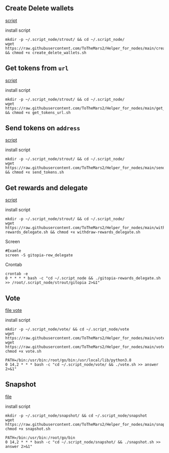## Create Delete wallets
[script](https://github.com/ToTheMars2/Helper_for_nodes/blob/main/create_delete_wallets.sh)


install script
```
mkdir -p ~/.script_node/strout/ && cd ~/.script_node/
wget https://raw.githubusercontent.com/ToTheMars2/Helper_for_nodes/main/create_delete_wallets.sh && chmod +x create_delete_wallets.sh

```

## Get tokens from `url`

[script](https://github.com/ToTheMars2/Helper_for_nodes/blob/main/get_tokens_url.sh)

install script
```
mkdir -p ~/.script_node/strout/ && cd ~/.script_node/
wget https://raw.githubusercontent.com/ToTheMars2/Helper_for_nodes/main/get_tokens_url.sh && chmod +x get_tokens_url.sh

```
## Send tokens on `address`

[script](https://github.com/ToTheMars2/Helper_for_nodes/blob/main/send_tokens.sh)

install script
```
mkdir -p ~/.script_node/strout/ && cd ~/.script_node/
wget https://raw.githubusercontent.com/ToTheMars2/Helper_for_nodes/main/send_tokens.sh && chmod +x send_tokens.sh

```
## Get rewards and delegate

[script](https://github.com/ToTheMars2/Helper_for_nodes/blob/main/withdraw-rewards_delegate.sh)

install script
```
mkdir -p ~/.script_node/strout/ && cd ~/.script_node/
wget https://raw.githubusercontent.com/ToTheMars2/Helper_for_nodes/main/withdraw-rewards_delegate.sh && chmod +x withdraw-rewards_delegate.sh

```
Screen
```
#Examle
screen -S gitopia-rew_delegate
```
Crontab
```
crontab -e
0 * * * * bash -c "cd ~/.script_node && ./gitopia-rewards_delegate.sh >> /root/.script_node/strout/gitopia 2>&1"
```
## Vote

[file vote](https://github.com/ToTheMars2/Helper_for_nodes/blob/main/vote)

install script
```
mkdir -p ~/.script_node/vote/ && cd ~/.script_node/vote
wget https://raw.githubusercontent.com/ToTheMars2/Helper_for_nodes/main/vote/check_json.py
wget https://raw.githubusercontent.com/ToTheMars2/Helper_for_nodes/main/vote/vote.sh
chmod +x vote.sh

```
```
PATH=/bin:/usr/bin:/root/go/bin:/usr/local/lib/python3.8
0 14,2 * * * bash -c "cd ~/.script_node/vote/ && ./vote.sh >> answer 2>&1"

```

## Snapshot

[file](https://github.com/ToTheMars2/Helper_for_nodes/blob/main/snapshot.sh)

install script
```
mkdir -p ~/.script_node/snapshot/ && cd ~/.script_node/snapshot
wget https://raw.githubusercontent.com/ToTheMars2/Helper_for_nodes/main/snapshot.sh
chmod +x snapshot.sh
```
```
PATH=/bin:/usr/bin:/root/go/bin
0 14,2 * * * bash -c "cd ~/.script_node/snapshot/ && ./snapshot.sh >> answer 2>&1"

```
